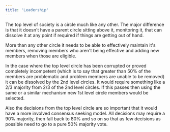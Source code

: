 ```yaml
---
title: 'Leadership'
---
```


The top level of society is a circle much like any other. The major difference is that it doesn't have a parent circle sitting above it, monitoring it, that can dissolve it at any point if required if things are getting out of hand.

More than any other circle it needs to be able to effectively maintain it's members, removing members who aren't being effective and adding new members when those are eligible.

In the case where the top level circle has been corrupted or proved completely incompetent (which is to say that greater than 50% of the members are problematic and problem members are unable to be removed) it can be dissolved by the 2nd level circles. It would require something like a 2/3 majority from 2/3 of the 2nd level circles. If this passes then using the same or a similar mechanism new 1st level circle members would be selected.

Also the decisions from the top level circle are so important that it would have a more involved consensus seeking model. All decisions may require a 90% majority, then fall back to 80% and so on so that as few decisions as possible need to go to a pure 50% majority vote.
